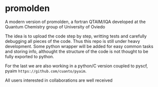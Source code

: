 # promolden
A modern version of promolden, a fortran QTAIM/IQA developed at the Quantum Chemistry group of University of Oviedo

The idea is to upload the code step by step, writting tests and carefully debugging all pieces of the code. Thus this repo is still under heavy development. Some python wrapper will be added for easy common tasks and storing info, althought the structure of the code is not thought to be fully exported to python.

For the last we are also working in a python/C version coupled to pyscf, pyaim `https://github.com/cuanto/pyaim`.

All users interested in collaborations are well received
